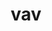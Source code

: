 ---
category: 3-letters
denotation: null
name: vav
reference_link: https://www.etymonline.com/word/vav
root_language: null
root_name: null
title: vav
type: free
word_sums:
- respelling: vav
  sum: 'Vav + '
---